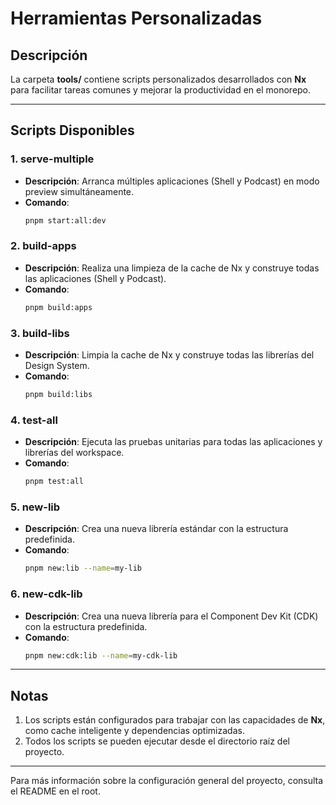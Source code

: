 # Herramientas Personalizadas

## Descripción
La carpeta **tools/** contiene scripts personalizados desarrollados con **Nx** para facilitar tareas comunes y mejorar la productividad en el monorepo.

---

## Scripts Disponibles

### 1. **serve-multiple**
- **Descripción**: Arranca múltiples aplicaciones (Shell y Podcast) en modo preview simultáneamente.
- **Comando**:
  ```bash
  pnpm start:all:dev
  ```

### 2. **build-apps**
- **Descripción**: Realiza una limpieza de la cache de Nx y construye todas las aplicaciones (Shell y Podcast).
- **Comando**:
  ```bash
  pnpm build:apps
  ```

### 3. **build-libs**
- **Descripción**: Limpia la cache de Nx y construye todas las librerías del Design System.
- **Comando**:
  ```bash
  pnpm build:libs
  ```

### 4. **test-all**
- **Descripción**: Ejecuta las pruebas unitarias para todas las aplicaciones y librerías del workspace.
- **Comando**:
  ```bash
  pnpm test:all
  ```

### 5. **new-lib**
- **Descripción**: Crea una nueva librería estándar con la estructura predefinida.
- **Comando**:
  ```bash
  pnpm new:lib --name=my-lib
  ```

### 6. **new-cdk-lib**
- **Descripción**: Crea una nueva librería para el Component Dev Kit (CDK) con la estructura predefinida.
- **Comando**:
  ```bash
  pnpm new:cdk:lib --name=my-cdk-lib
  ```

---

## Notas
1. Los scripts están configurados para trabajar con las capacidades de **Nx**, como cache inteligente y dependencias optimizadas.
2. Todos los scripts se pueden ejecutar desde el directorio raíz del proyecto.

---

Para más información sobre la configuración general del proyecto, consulta el README en el root.
